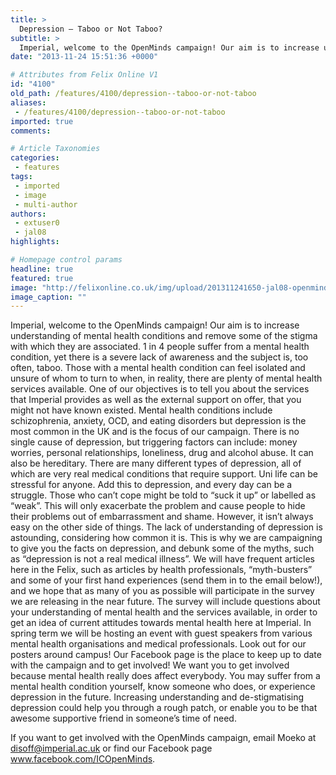 ```yaml
---
title: >
  Depression – Taboo or Not Taboo?
subtitle: >
  Imperial, welcome to the OpenMinds campaign! Our aim is to increase understanding of mental health conditions and remove some of the stigma with which they are associated.
date: "2013-11-24 15:51:36 +0000"

# Attributes from Felix Online V1
id: "4100"
old_path: /features/4100/depression--taboo-or-not-taboo
aliases:
 - /features/4100/depression--taboo-or-not-taboo
imported: true
comments:

# Article Taxonomies
categories:
 - features
tags:
 - imported
 - image
 - multi-author
authors:
 - extuser0
 - jal08
highlights:

# Homepage control params
headline: true
featured: true
image: "http://felixonline.co.uk/img/upload/201311241650-jal08-openminds.png"
image_caption: ""
---
```


Imperial, welcome to the OpenMinds campaign! Our aim is to increase understanding of mental health conditions and remove some of the stigma with which they are associated.
 1 in 4 people suffer from a mental health condition, yet there is a severe lack of awareness and the subject is, too often, taboo. Those with a mental health condition can feel isolated and unsure of whom to turn to when, in reality, there are plenty of mental health services available. One of our objectives is to tell you about the services that Imperial provides as well as the external support on offer, that you might not have known existed.
 Mental health conditions include schizophrenia, anxiety, OCD, and eating disorders but depression is the most common in the UK and is the focus of our campaign. There is no single cause of depression, but triggering factors can include: money worries, personal relationships, loneliness, drug and alcohol abuse. It can also be hereditary. There are many different types of depression, all of which are very real medical conditions that require support.
 Uni life can be stressful for anyone. Add this to depression, and every day can be a struggle. Those who can’t cope might be told to “suck it up” or labelled as “weak”. This will only exacerbate the problem and cause people to hide their problems out of embarrassment and shame. However, it isn’t always easy on the other side of things. The lack of understanding of depression is astounding, considering how common it is. This is why we are campaigning to give you the facts on depression, and debunk some of the myths, such as “depression is not a real medical illness”.
 We will have frequent articles here in the Felix, such as articles by health professionals, “myth-busters” and some of your first hand experiences (send them in to the email below!), and we hope that as many of you as possible will participate in the survey we are releasing in the near future. The survey will include questions about your understanding of mental health and the services available, in order to get an idea of current attitudes towards mental health here at Imperial. In spring term we will be hosting an event with guest speakers from various mental health organisations and medical professionals. Look out for our posters around campus! Our Facebook page is the place to keep up to date with the campaign and to get involved!
 We want you to get involved because mental health really does affect everybody. You may suffer from a mental health condition yourself, know someone who does, or experience depression in the future. Increasing understanding and de-stigmatising depression could help you through a rough patch, or enable you to be that awesome supportive friend in someone’s time of need.

If you want to get involved with the OpenMinds campaign, email Moeko at disoff@imperial.ac.uk or find our Facebook page www.facebook.com/ICOpenMinds.
